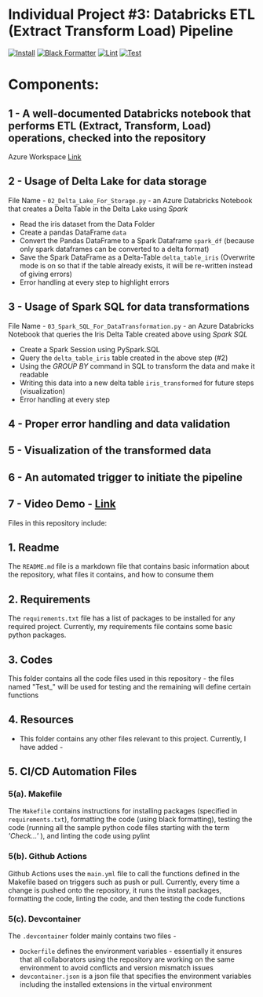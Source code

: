 # Individual Project #3: Databricks ETL (Extract Transform Load) Pipeline


[![Install](https://github.com/nogibjj/DukeIDS706_ds655_IndividualProject03/actions/workflows/01_Install.yml/badge.svg)](https://github.com/nogibjj/DukeIDS706_ds655_IndividualProject03/actions/workflows/01_Install.yml)
[![Black Formatter](https://github.com/nogibjj/DukeIDS706_ds655_IndividualProject03/actions/workflows/02_Format.yml/badge.svg)](https://github.com/nogibjj/DukeIDS706_ds655_IndividualProject03/actions/workflows/02_Format.yml)
[![Lint](https://github.com/nogibjj/DukeIDS706_ds655_IndividualProject03/actions/workflows/03_Lint.yml/badge.svg)](https://github.com/nogibjj/DukeIDS706_ds655_IndividualProject03/actions/workflows/03_Lint.yml)
[![Test](https://github.com/nogibjj/DukeIDS706_ds655_IndividualProject03/actions/workflows/04_Test.yml/badge.svg)](https://github.com/nogibjj/DukeIDS706_ds655_IndividualProject03/actions/workflows/04_Test.yml)

# Components:

## 1 - A well-documented Databricks notebook that performs ETL (Extract, Transform, Load) operations, checked into the repository

Azure Workspace [Link](https://adb-2656694793182894.14.azuredatabricks.net/browse/folders/2685268812376476?o=2656694793182894)


## 2 - Usage of Delta Lake for data storage

File Name - `02_Delta_Lake_For_Storage.py` - an Azure Databricks Notebook that creates a Delta Table in the Delta Lake using *Spark*

 * Read the iris dataset from the Data Folder
 * Create a pandas DataFrame `data`
 * Convert the Pandas DataFrame to a Spark Dataframe `spark_df` (because only spark dataframes can be converted to a delta format)
 * Save the Spark DataFrame as a Delta-Table `delta_table_iris` (Overwrite mode is on so that if the table already exists, it will be re-written instead of giving errors)
 * Error handling at every step to highlight errors

## 3 - Usage of Spark SQL for data transformations

File Name - `03_Spark_SQL_For_DataTransformation.py` - an Azure Databricks Notebook that queries the Iris Delta Table created above using *Spark SQL*

 * Create a Spark Session using PySpark.SQL
 * Query the `delta_table_iris` table created in the above step (#2)
 * Using the *GROUP BY* command in SQL to transform the data and make it readable
 * Writing this data into a new delta table `iris_transformed` for future steps (visualization)
 * Error handling at every step

## 4 - Proper error handling and data validation

## 5 - Visualization of the transformed data

## 6 - An automated trigger to initiate the pipeline

## 7 - Video Demo - [Link]()












Files in this repository include:


## 1. Readme
  The `README.md` file is a markdown file that contains basic information about the repository, what files it contains, and how to consume them


## 2. Requirements
  The `requirements.txt` file has a list of packages to be installed for any required project. Currently, my requirements file contains some basic python packages.


## 3. Codes
  This folder contains all the code files used in this repository - the files named "Test_" will be used for testing and the remaining will define certain functions


## 4. Resources
  -  This folder contains any other files relevant to this project. Currently, I have added -


## 5. CI/CD Automation Files


  ### 5(a). Makefile
  The `Makefile` contains instructions for installing packages (specified in `requirements.txt`), formatting the code (using black formatting), testing the code (running all the sample python code files starting with the term *'Check...'* ), and linting the code using pylint


  ### 5(b). Github Actions
  Github Actions uses the `main.yml` file to call the functions defined in the Makefile based on triggers such as push or pull. Currently, every time a change is pushed onto the repository, it runs the install packages, formatting the code, linting the code, and then testing the code functions


  ### 5(c). Devcontainer
  
  The `.devcontainer` folder mainly contains two files - 
  * `Dockerfile` defines the environment variables - essentially it ensures that all collaborators using the repository are working on the same environment to avoid conflicts and version mismatch issues
  * `devcontainer.json` is a json file that specifies the environment variables including the installed extensions in the virtual environment
